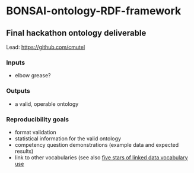 # BONSAI-ontology-RDF-framework

## Final hackathon ontology deliverable

Lead: https://github.com/cmutel

### Inputs

 - elbow grease?

### Outputs

 - a valid, operable ontology

### Reproducibility goals

 - format validation
 - statistical information for the valid ontology
 - competency question demonstrations (example data and expected results) 
 - link to other vocabularies (see also [five stars of linked data vocabulary use](https://geog.ucsb.edu/~jano/swj653.pdf)  
